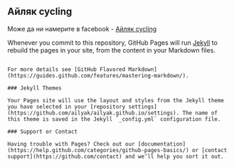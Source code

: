 ## Айляк cycling

Mоже да ни намерите в facebook - [Айляк cycling](https://www.facebook.com/groups/ailyak/)

Whenever you commit to this repository, GitHub Pages will run [Jekyll](https://jekyllrb.com/) to rebuild the pages in your site, from the content in your Markdown files.

```

For more details see [GitHub Flavored Markdown](https://guides.github.com/features/mastering-markdown/).

### Jekyll Themes

Your Pages site will use the layout and styles from the Jekyll theme you have selected in your [repository settings](https://github.com/ailyak/ailyak.github.io/settings). The name of this theme is saved in the Jekyll `_config.yml` configuration file.

### Support or Contact

Having trouble with Pages? Check out our [documentation](https://help.github.com/categories/github-pages-basics/) or [contact support](https://github.com/contact) and we’ll help you sort it out.
